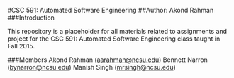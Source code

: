 #CSC 591: Automated Software Engineering 
##Author: Akond Rahman 
###Introduction 

This repository is a placeholder for all 
materials related to assignments and project 
for the CSC 591: Automated Software Engineering 
class taught in Fall 2015. 

###Members
Akond Rahman   (aarahman@ncsu.edu) 
Bennett Narron (bynarron@ncsu.edu) 
Manish Singh   (mrsingh@ncsu.edu)  
